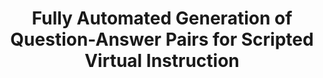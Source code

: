---
name: "Fully Automated Generation Of Question Answer Pairs"
title: "Fully Automated Generation of Question-Answer Pairs for Scripted Virtual Instruction"
project: null
event: "Intelligent Virtual Agents conference (IVA)"
authors:
- name: "Kuyten, P."
- name: "Bickmore, T."
- name: "Stoyanchev, S."
- name: "Piwek, P."
- name: "Prendinger, H."
- name: "Ishizuka, M."
year: 2012
resources:
- name: "IVA12 kuyten"
  src: "IVA12.kuyten.pdf"
external_url: null
draft: false
---